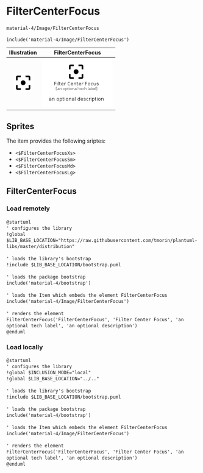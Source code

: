 # FilterCenterFocus


```text
material-4/Image/FilterCenterFocus
```

```text
include('material-4/Image/FilterCenterFocus')
```



| Illustration | FilterCenterFocus |
| :---: | :---: |
| ![illustration for Illustration](../../material-4/Image/FilterCenterFocus.png) | ![illustration for FilterCenterFocus](../../material-4/Image/FilterCenterFocus.Local.png) |



## Sprites
The item provides the following sriptes:

- `<$FilterCenterFocusXs>`
- `<$FilterCenterFocusSm>`
- `<$FilterCenterFocusMd>`
- `<$FilterCenterFocusLg>`





## FilterCenterFocus

### Load remotely
```plantuml
@startuml
' configures the library
!global $LIB_BASE_LOCATION="https://raw.githubusercontent.com/tmorin/plantuml-libs/master/distribution"

' loads the library's bootstrap
!include $LIB_BASE_LOCATION/bootstrap.puml

' loads the package bootstrap
include('material-4/bootstrap')

' loads the Item which embeds the element FilterCenterFocus
include('material-4/Image/FilterCenterFocus')

' renders the element
FilterCenterFocus('FilterCenterFocus', 'Filter Center Focus', 'an optional tech label', 'an optional description')
@enduml
```

### Load locally
```plantuml
@startuml
' configures the library
!global $INCLUSION_MODE="local"
!global $LIB_BASE_LOCATION="../.."

' loads the library's bootstrap
!include $LIB_BASE_LOCATION/bootstrap.puml

' loads the package bootstrap
include('material-4/bootstrap')

' loads the Item which embeds the element FilterCenterFocus
include('material-4/Image/FilterCenterFocus')

' renders the element
FilterCenterFocus('FilterCenterFocus', 'Filter Center Focus', 'an optional tech label', 'an optional description')
@enduml
```

